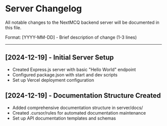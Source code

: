 # Server Changelog

All notable changes to the NextMCQ backend server will be documented in this file.

Format: [YYYY-MM-DD] - Brief description of change (1-3 lines)

---

## [2024-12-19] - Initial Server Setup
- Created Express.js server with basic "Hello World" endpoint
- Configured package.json with start and dev scripts
- Set up Vercel deployment configuration

## [2024-12-19] - Documentation Structure Created
- Added comprehensive documentation structure in server/docs/
- Created .cursor/rules for automated documentation maintenance
- Set up API documentation templates and schemas
